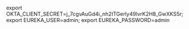  export OKTA_CLIENT_SECRET=j_7cgvAuGd4i_nh2ITGerly49lvrK2H8_GwXKS5r;
 export EUREKA_USER=admin;
export EUREKA_PASSWORD=admin